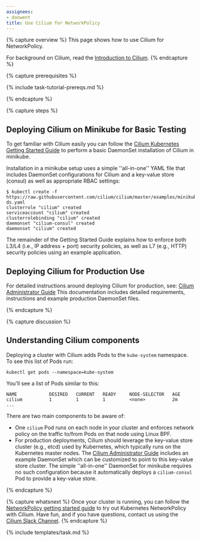 ```yaml
---
assignees:
- danwent
title: Use Cilium for NetworkPolicy
---
```


{% capture overview %}
This page shows how to use Cilium for NetworkPolicy.

For background on Cilium, read the [Introduction to Cilium](http://cilium.readthedocs.io/en/latest/intro/).
{% endcapture %}

{% capture prerequisites %}

{% include task-tutorial-prereqs.md %}

{% endcapture %}

{% capture steps %}
## Deploying Cilium on Minikube for Basic Testing

To get familiar with Cilium easily you can follow the
[Cilium Kubernetes Getting Started Guide](http://www.cilium.io/try)
to perform a basic DaemonSet installation of Cilium in minikube.

Installation in a minikube setup uses a simple ''all-in-one'' YAML
file that includes DaemonSet configurations for Cilium and a key-value store
(consul) as well as appropriate RBAC settings:

```shell
$ kubectl create -f https://raw.githubusercontent.com/cilium/cilium/master/examples/minikube/cilium-ds.yaml
clusterrole "cilium" created
serviceaccount "cilium" created
clusterrolebinding "cilium" created
daemonset "cilium-consul" created
daemonset "cilium" created
```

The remainder of the Getting Started Guide explains how to enforce both L3/L4 (i.e., IP address + port) security
policies, as well as L7 (e.g., HTTP) security policies using an example application.

## Deploying Cilium for Production Use

For detailed instructions around deploying Cilium for production, see:
[Cilium Administrator Guide](http://cilium.readthedocs.io/en/latest/admin/) This
documentation includes detailed requirements, instructions and example production DaemonSet files.

{% endcapture %}

{% capture discussion %}
##  Understanding Cilium components

Deploying a cluster with Cilium adds Pods to the `kube-system` namespace.  To see this list of Pods run:

```shell
kubectl get pods --namespace=kube-system
```

You'll see a list of Pods similar to this:

```console
NAME            DESIRED   CURRENT   READY     NODE-SELECTOR   AGE
cilium          1         1         1         <none>          2m
...
```

There are two main components to be aware of:

- One `cilium` Pod runs on each node in your cluster and enforces network policy on the traffic to/from Pods on that node using Linux BPF.
- For production deployments, Cilium should leverage the key-value store cluster (e.g., etcd) used by Kubernetes, which typically runs on the Kubernetes master nodes.   The [Cilium Administrator Guide](http://cilium.readthedocs.io/en/latest/admin/) includes an example DaemonSet which can be customized to point to this key-value store cluster.   The simple ''all-in-one'' DaemonSet for minikube requires no such configuration because it automatically deploys a `cilium-consul` Pod to provide a key-value store.

{% endcapture %}

{% capture whatsnext %}
Once your cluster is running, you can follow the [NetworkPolicy getting started guide](/docs/tasks/administer-cluster/declare-network-policy) to try out Kubernetes NetworkPolicy with Cilium.  Have fun, and if you have questions, contact us using the [Cilium Slack Channel](https://cilium.herokuapp.com/).
{% endcapture %}

{% include templates/task.md %}
